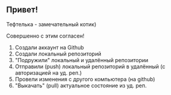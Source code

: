 ## Привет!

Тефтелька - замечательный котик)

Совершенно с этим согласен!

1. Создали аккаунт на Github
2. Создали локальный репозиторий
3. "Подружили" локальный и удалённый репозитории
4. Отправили (push) локальный репозиторий в удалённый (с авторизацией на уд. реп.)
5. Провели изменения с другого компьютера (на github)
6. "Выкачать" (pull) актуальное состояние из уд. реп.